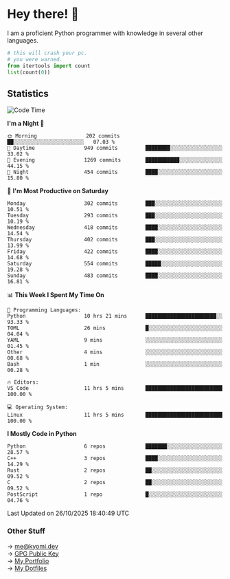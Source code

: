 # Hey there! 👋

I am a proficient Python programmer with knowledge in several other languages.

```py
# this will crash your pc.
# you were warned.
from itertools import count
list(count(0))
```

## Statistics
<!--START_SECTION:waka-->
![Code Time](http://img.shields.io/badge/Code%20Time-2%2C015%20hrs%2058%20mins-blue)

**I'm a Night 🦉** 

```text
🌞 Morning                202 commits         ██░░░░░░░░░░░░░░░░░░░░░░░   07.03 % 
🌆 Daytime                949 commits         ████████░░░░░░░░░░░░░░░░░   33.02 % 
🌃 Evening                1269 commits        ███████████░░░░░░░░░░░░░░   44.15 % 
🌙 Night                  454 commits         ████░░░░░░░░░░░░░░░░░░░░░   15.80 % 
```
📅 **I'm Most Productive on Saturday** 

```text
Monday                   302 commits         ███░░░░░░░░░░░░░░░░░░░░░░   10.51 % 
Tuesday                  293 commits         ███░░░░░░░░░░░░░░░░░░░░░░   10.19 % 
Wednesday                418 commits         ████░░░░░░░░░░░░░░░░░░░░░   14.54 % 
Thursday                 402 commits         ███░░░░░░░░░░░░░░░░░░░░░░   13.99 % 
Friday                   422 commits         ████░░░░░░░░░░░░░░░░░░░░░   14.68 % 
Saturday                 554 commits         █████░░░░░░░░░░░░░░░░░░░░   19.28 % 
Sunday                   483 commits         ████░░░░░░░░░░░░░░░░░░░░░   16.81 % 
```


📊 **This Week I Spent My Time On** 

```text
💬 Programming Languages: 
Python                   10 hrs 21 mins      ███████████████████████░░   93.33 % 
TOML                     26 mins             █░░░░░░░░░░░░░░░░░░░░░░░░   04.04 % 
YAML                     9 mins              ░░░░░░░░░░░░░░░░░░░░░░░░░   01.45 % 
Other                    4 mins              ░░░░░░░░░░░░░░░░░░░░░░░░░   00.68 % 
Bash                     1 min               ░░░░░░░░░░░░░░░░░░░░░░░░░   00.28 % 

🔥 Editors: 
VS Code                  11 hrs 5 mins       █████████████████████████   100.00 % 

💻 Operating System: 
Linux                    11 hrs 5 mins       █████████████████████████   100.00 % 
```

**I Mostly Code in Python** 

```text
Python                   6 repos             ███████░░░░░░░░░░░░░░░░░░   28.57 % 
C++                      3 repos             ████░░░░░░░░░░░░░░░░░░░░░   14.29 % 
Rust                     2 repos             ██░░░░░░░░░░░░░░░░░░░░░░░   09.52 % 
C                        2 repos             ██░░░░░░░░░░░░░░░░░░░░░░░   09.52 % 
PostScript               1 repo              █░░░░░░░░░░░░░░░░░░░░░░░░   04.76 % 
```




 Last Updated on 26/10/2025 18:40:49 UTC
<!--END_SECTION:waka-->

### Other Stuff

→ [me@kyomi.dev](mailto:me@kyomi.dev)\
→ [GPG Public Key](https://github.com/bitterteriyaki.gpg)\
→ [My Portfolio](https://kyomi.dev)\
→ [My Dotfiles](https://github.com/bitterteriyaki/dotfiles)
